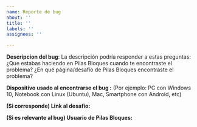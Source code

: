 ```yaml
---
name: Reporte de bug
about: ''
title: ''
labels: ''
assignees: ''

---
```


**Descripcion del bug**:
La descripción podría responder a estas preguntas: ¿Que estabas haciendo en Pilas Bloques cuando te encontraste el problema? ¿En qué página/desafío de Pilas Bloques encontraste el problema?

**Dispositivo usado al encontrarse el bug :** (Por ejemplo: PC con Windows 10, Notebook con Linux (Ubuntu), Mac, Smartphone con Android, etc)  

**(Si corresponde) Link al desafio:**

**(Si es relevante al bug) Usuario de Pilas Bloques:**
